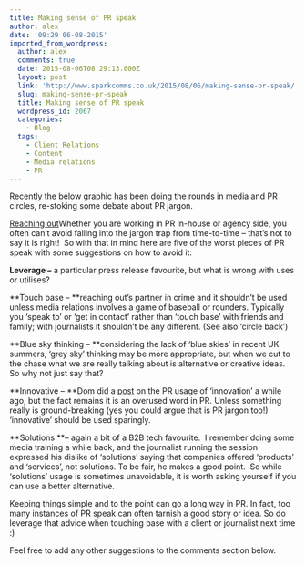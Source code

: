```yaml
---
title: Making sense of PR speak
author: alex
date: '09:29 06-08-2015'
imported_from_wordpress:
  author: alex
  comments: true
  date: 2015-08-06T08:29:13.000Z
  layout: post
  link: 'http://www.sparkcomms.co.uk/2015/08/06/making-sense-pr-speak/'
  slug: making-sense-pr-speak
  title: Making sense of PR speak
  wordpress_id: 2067
  categories:
    - Blog
  tags:
    - Client Relations
    - Content
    - Media relations
    - PR
---
```


Recently the below graphic has been doing the rounds in media and PR circles, re-stoking some debate about PR jargon.

[Reaching out](Reaching-out-300x213.png)Whether you are working in PR in-house or agency side, you often can’t avoid falling into the jargon trap from time-to-time – that’s not to say it is right!  So with that in mind here are five of the worst pieces of PR speak with some suggestions on how to avoid it:

**Leverage –** a particular press release favourite, but what is wrong with uses or utilises?

**Touch base – **reaching out’s partner in crime and it shouldn’t be used unless media relations involves a game of baseball or rounders. Typically you ‘speak to’ or ‘get in contact’ rather than ‘touch base’ with friends and family; with journalists it shouldn’t be any different. (See also ‘circle back’)

**Blue sky thinking – **considering the lack of ‘blue skies’ in recent UK summers, ‘grey sky’ thinking may be more appropriate, but when we cut to the chase what we are really talking about is alternative or creative ideas. So why not just say that?

**Innovative – **Dom did a [post](http://www.sparkcomms.co.uk/2014/04/29/innovation-belong-toilet-paper-pr/) on the PR usage of ‘innovation’ a while ago, but the fact remains it is an overused word in PR. Unless something really is ground-breaking (yes you could argue that is PR jargon too!) ‘innovative’ should be used sparingly.

**Solutions **– again a bit of a B2B tech favourite.  I remember doing some media training a while back, and the journalist running the session expressed his dislike of ‘solutions’ saying that companies offered ‘products’ and ‘services’, not solutions. To be fair, he makes a good point.  So while ‘solutions’ usage is sometimes unavoidable, it is worth asking yourself if you can use a better alternative.

Keeping things simple and to the point can go a long way in PR. In fact, too many instances of PR speak can often tarnish a good story or idea. So do leverage that advice when touching base with a client or journalist next time :)

Feel free to add any other suggestions to the comments section below.
